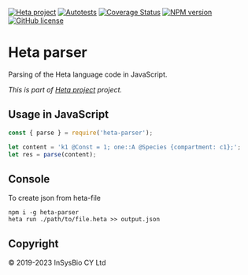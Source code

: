 
[![Heta project](https://img.shields.io/badge/%CD%B1-Heta_project-blue)](https://hetalang.github.io/)
[![Autotests](https://github.com/hetalang/heta-parser/workflows/Autotests/badge.svg)](https://github.com/hetalang/heta-parser/actions)
[![Coverage Status](https://coveralls.io/repos/github/hetalang/heta-parser/badge.svg?branch=master)](https://coveralls.io/github/hetalang/heta-parser?branch=master)
[![NPM version](https://img.shields.io/npm/v/heta-parser.svg)](https://www.npmjs.com/package/heta-parser)
[![GitHub license](https://img.shields.io/github/license/hetalang/heta-parser.svg)](https://github.com/hetalang/heta-parser/blob/master/LICENSE)

# Heta parser

Parsing of the Heta language code in JavaScript.

*This is part of [Heta project](https://hetalang.github.io/) project.*

## Usage in JavaScript

```javascript
const { parse } = require('heta-parser');

let content = 'k1 @Const = 1; one::A @Species {compartment: c1};';
let res = parse(content);
```

## Console
To create json from heta-file

```shell
npm i -g heta-parser
heta run ./path/to/file.heta >> output.json
```

## Copyright

&copy; 2019-2023 InSysBio CY Ltd
